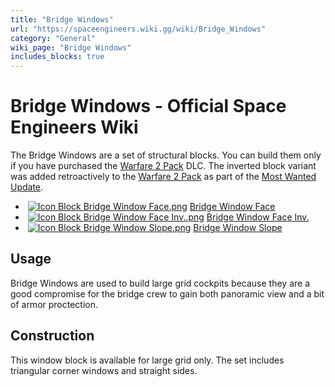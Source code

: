 ```yaml
---
title: "Bridge Windows"
url: "https://spaceengineers.wiki.gg/wiki/Bridge_Windows"
category: "General"
wiki_page: "Bridge Windows"
includes_blocks: true
---
```


# Bridge Windows - Official Space Engineers Wiki

The Bridge Windows are a set of structural blocks. You can build them only if you have purchased the [Warfare 2 Pack](https://spaceengineers.wiki.gg/wiki/Warfare_2_Pack "Warfare 2 Pack") DLC. The inverted block variant was added retroactively to the [Warfare 2 Pack](https://spaceengineers.wiki.gg/wiki/Warfare_2_Pack "Warfare 2 Pack") as part of the [Most Wanted Update](https://spaceengineers.wiki.gg/wiki/Most_Wanted_Update "Most Wanted Update").

*    [![Icon Block Bridge Window Face.png](https://spaceengineers.wiki.gg/images/thumb/5/52/Icon_Block_Bridge_Window_Face.png/21px-Icon_Block_Bridge_Window_Face.png?fc36df)](https://spaceengineers.wiki.gg/wiki/Bridge_Window_Face "Bridge Window Face") [Bridge Window Face](https://spaceengineers.wiki.gg/wiki/Bridge_Window_Face "Bridge Window Face")
*    [![Icon Block Bridge Window Face Inv..png](https://spaceengineers.wiki.gg/images/thumb/6/69/Icon_Block_Bridge_Window_Face_Inv..png/21px-Icon_Block_Bridge_Window_Face_Inv..png?6fadbf)](https://spaceengineers.wiki.gg/wiki/Bridge_Window_Face_Inv. "Bridge Window Face Inv.") [Bridge Window Face Inv.](https://spaceengineers.wiki.gg/wiki/Bridge_Window_Face_Inv. "Bridge Window Face Inv.")
*    [![Icon Block Bridge Window Slope.png](https://spaceengineers.wiki.gg/images/thumb/a/aa/Icon_Block_Bridge_Window_Slope.png/21px-Icon_Block_Bridge_Window_Slope.png?6d8096)](https://spaceengineers.wiki.gg/wiki/Bridge_Window_Slope "Bridge Window Slope") [Bridge Window Slope](https://spaceengineers.wiki.gg/wiki/Bridge_Window_Slope "Bridge Window Slope")

## Usage

Bridge Windows are used to build large grid cockpits because they are a good compromise for the bridge crew to gain both panoramic view and a bit of armor proctection.

## Construction

This window block is available for large grid only. The set includes triangular corner windows and straight sides.